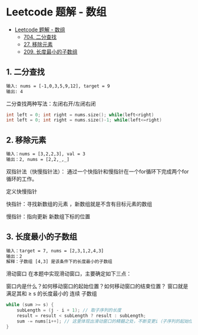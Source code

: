 # Leetcode 题解 - 数组
<!-- GFM-TOC -->
* [Leetcode 题解 - 数组]()
    * [704. 二分查找](https://leetcode.cn/problems/binary-search/)
    * [27. 移除元素](https://leetcode.cn/problems/remove-element/)
    * [209. 长度最小的子数组](https://leetcode.cn/problems/minimum-size-subarray-sum/description/)

## 1. 二分查找
```html
输入: nums = [-1,0,3,5,9,12], target = 9
输出: 4
```
二分查找两种写法：左闭右开/左闭右闭
```c++
int left = 0; int right = nums.size(); while(left<right)
int left = 0; int right = nums.size()-1; while(left<=right)
```

## 2. 移除元素
```html
输入：nums = [3,2,2,3], val = 3
输出：2, nums = [2,2,_,_]
```
双指针法（快慢指针法）： 通过一个快指针和慢指针在一个for循环下完成两个for循环的工作。

定义快慢指针

快指针：寻找新数组的元素 ，新数组就是不含有目标元素的数组

慢指针：指向更新 新数组下标的位置


## 3. 长度最小的子数组
```html
输入：target = 7, nums = [2,3,1,2,4,3]
输出：2
解释：子数组 [4,3] 是该条件下的长度最小的子数组
```
滑动窗口
在本题中实现滑动窗口，主要确定如下三点：

窗口内是什么？如何移动窗口的起始位置？如何移动窗口的结束位置？ 窗口就是 满足其和 ≥ s 的长度最小的 连续 子数组

```c++
while (sum >= s) {
    subLength = (j - i + 1); // 取子序列的长度
    result = result < subLength ? result : subLength;
    sum -= nums[i++]; // 这里体现出滑动窗口的精髓之处，不断变更i（子序列的起始位置）
}
```


